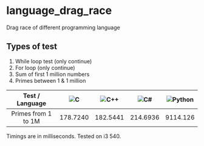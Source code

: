 # language_drag_race
Drag  race of different programming language

## Types of test
1. While loop test (only continue)
2. For loop (only continue)
3. Sum of first 1 million numbers
4. Primes between 1 & 1 million <br>

|Test / Language| ![C](https://img.shields.io/badge/c-%2300599C.svg?style=for-the-badge&logo=c&logoColor=white)| ![C++](https://img.shields.io/badge/c++-%2300599C.svg?style=for-the-badge&logo=c%2B%2B&logoColor=white)| ![C#](https://img.shields.io/badge/c%23-%23239120.svg?style=for-the-badge&logo=c-sharp&logoColor=white) |![Python](https://img.shields.io/badge/python-3670A0?style=for-the-badge&logo=python&logoColor=ffdd54)|
|:---: |:---: |:---: |:---: |:---: |
|Primes from 1 to 1M| 178.7240| 182.5441| 214.6936 | 9114.126 |


Timings are in milliseconds. Tested on i3 540.
